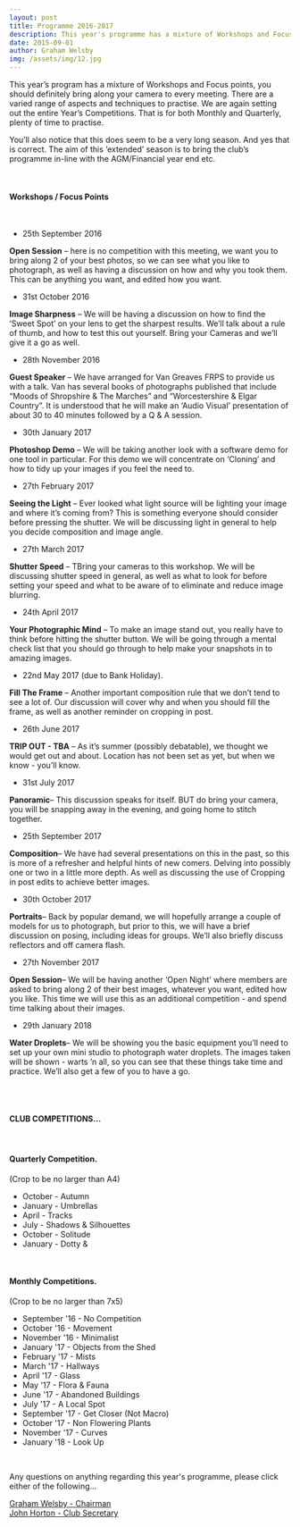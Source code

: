 ```yaml
---
layout: post
title: Programme 2016-2017
description: This year's programme has a mixture of Workshops and Focus points, you should definitely bring along your camera to every meeting...
date: 2015-09-01
author: Graham Welsby
img: /assets/img/12.jpg
---
```


This year’s program has a mixture of Workshops and Focus points, you should definitely bring along your camera to every meeting. There are a varied range of aspects and techniques to practise. We are again setting out the entire Year’s Competitions. That is for both Monthly and Quarterly, plenty of time to practise.

You’ll also notice that this does seem to be a very long season. And yes that is correct. The aim of this ‘extended’ season is to bring the club’s programme in-line with the AGM/Financial year end etc.

 
<br>

#### Workshops / Focus Points

<br>



* 25th September 2016

__Open Session__ – here is no competition with this meeting, we want you to bring along 2 of your best photos, so we can see what you like to photograph, as well as having a discussion on how and why you took them. This can be anything you want, and edited how you want.


* 31st October 2016

__Image Sharpness__ – We will be having a discussion on how to find the ‘Sweet Spot’ on your lens to get the sharpest results. We’ll talk about a rule of thumb, and how to test this out yourself. Bring your Cameras and we’ll give it a go as well.

* 28th November 2016

__Guest Speaker__ – We have arranged for Van Greaves FRPS to provide us with a talk. Van has several books of photographs published that include “Moods of Shropshire & The Marches” and “Worcestershire & Elgar Country”. It is understood that he will make an ‘Audio Visual’ presentation of about 30 to 40 minutes followed by a Q & A session.


* 30th January 2017

__Photoshop Demo__ – We will be taking another look with a software demo for one tool in particular. For this demo we will concentrate on ‘Cloning’ and how to tidy up your images if you feel the need to.


* 27th February 2017

__Seeing the Light__ – Ever looked what light source will be lighting your image and where it’s coming from? This is something everyone should consider before pressing the shutter. We will be discussing light in general to help you decide composition and image angle.

* 27th March 2017

__Shutter Speed__ – TBring your cameras to this workshop. We will be discussing shutter speed in general, as well as what to look for before setting your speed and what to be aware of to eliminate and reduce image blurring.

* 24th April 2017

__Your Photographic Mind__ – To make an image stand out, you really have to think before hitting the shutter button. We will be going through a mental check list that you should go through to help make your snapshots in to amazing images.

* 22nd May 2017 (due to Bank Holiday).

__Fill The Frame__ – Another important composition rule that we don’t tend to see a lot of. Our discussion will cover why and when you should fill the frame, as well as another reminder on cropping in post.

* 26th June 2017

__TRIP OUT - TBA__ – As it’s summer (possibly debatable), we thought we would get out and about. Location has not been set as yet, but when we know - you’ll know.

* 31st July 2017

__Panoramic__– This discussion speaks for itself. BUT do bring your camera, you will be snapping away in the evening, and going home to stitch together.

* 25th September 2017

__Composition__– We have had several presentations on this in the past, so this is more of a refresher and helpful hints of new comers. Delving into possibly one or two in a little more depth. As well as discussing the use of Cropping in post edits to achieve better images.

* 30th October 2017

__Portraits__– Back by popular demand, we will hopefully arrange a couple of models for us to photograph, but prior to this, we will have a brief discussion on posing, including ideas for groups. We’ll also briefly discuss reflectors and off camera flash.

* 27th November 2017

__Open Session__– We will be having another ‘Open Night’ where members are asked to bring along 2 of their best images, whatever you want, edited how you like. This time we will use this as an additional competition - and spend time talking about their images.

* 29th January 2018

__Water Droplets__– We will be showing you the basic equipment you’ll need to set up your own mini studio to photograph water droplets. The images taken will be shown - warts ’n all, so you can see that these things take time and practice. We’ll also get a few of you to have a go.



<br>
<br>




#### CLUB COMPETITIONS...
<br>

#### Quarterly Competition.

(Crop to be no larger than A4)

* October - Autumn
* January - Umbrellas
* April - Tracks
* July - Shadows &amp; Silhouettes
* October - Solitude
* January - Dotty &amp;


<br>

#### Monthly Competitions.

(Crop to be no larger than 7x5)

* September &apos;16  -   No Competition
* October &apos;16  -  Movement
* November &apos;16  -  Minimalist
* January &apos;17  -  Objects from the Shed
* February &apos;17  -  Mists
* March &apos;17  -  Hallways
* April &apos;17  -  Glass
* May &apos;17  -  Flora &amp; Fauna
* June &apos;17  -  Abandoned Buildings
* July &apos;17  -  A Local Spot
* September &apos;17  -  Get Closer (Not Macro)
* October &apos;17  -  Non Flowering Plants
* November &apos;17  -  Curves
* January &apos;18  -  Look Up


<br>

Any questions on anything regarding this year's programme, please click either of the following...

<a href="mailto:grahamwelsby@gmail.com">Graham Welsby - Chairman</a>
<br>
<a href="mailto:john.horton4@btinternet.com">John Horton - Club Secretary</a>


